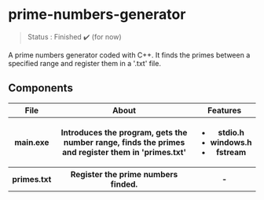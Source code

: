 <h1>prime-numbers-generator</h1>

> Status : Finished ✔️ (for now)

<p>A prime numbers generator coded with C++. It finds the primes between a specified range and register them in a '.txt' file.</p>

<h2>Components</h2>
  <table>
    <tr>
      <th>File</th>
      <th>About</th>
      <th>Features</th>
     </tr>
  <tr>
    <th>main.exe</th>
    <th>Introduces the program, gets the number range, finds the primes and register them in 'primes.txt'</th>
    <th>
      <ul>
        <li>stdio.h</li>
        <li>windows.h</li>
        <li>fstream</li>
      </ul>
    </th>
  </tr>
  <tr>
    <th>primes.txt</th>
    <th>Register the prime numbers finded.</th>
    <th>-</th>
    
  </table>
  
